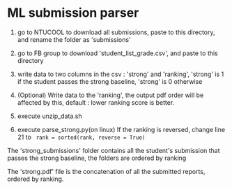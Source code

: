 # ML submission parser
1. go to NTUCOOL to download all submissions, paste to this directory, and rename the folder as 'submissions'
2. go to FB group to download 'student_list_grade.csv', and paste to this directory
3. write data to two columns in the csv : 'strong' and 'ranking', 'strong' is 1 if the student passes the strong baseline, 'strong' is 0 otherwise
4. (Optional) Write data to the 'ranking', the output pdf order will be affected by this, default : lower ranking score is better.

5. execute unzip_data.sh

6. execute parse_strong.py(on linux) If the ranking is reversed, change line 21 to ` rank = sorted(rank, reverse = True)` 

The 'strong_submissions' folder contains all the student's submission that passes the strong baseline, the folders are ordered by ranking

The 'strong.pdf' file is the concatenation of all the submitted reports, ordered by ranking.
